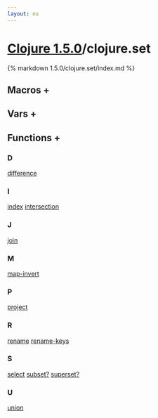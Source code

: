 ```yaml
---
layout: ns
---
```

# [Clojure 1.5.0](../)/clojure.set

{% markdown 1.5.0/clojure.set/index.md %}



## Macros <a id="mf">+</a>

<div id="macros" markdown="1">


</div>


## Vars <a id="vf">+</a>

<div id="vars" markdown="1">


</div>


## Functions <a id="ff">+</a>

<div id="fns" markdown="1">

### D
[difference](./difference/)

### I
[index](./index/)
[intersection](./intersection/)

### J
[join](./join/)

### M
[map-invert](./map_DASH_invert/)

### P
[project](./project/)

### R
[rename](./rename/)
[rename-keys](./rename_DASH_keys/)

### S
[select](./select/)
[subset?](./subset_QMARK/)
[superset?](./superset_QMARK/)

### U
[union](./union/)

</div>
